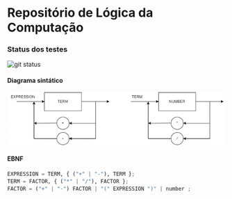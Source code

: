 # Repositório de Lógica da Computação

### Status dos testes

![git status](http://3.129.230.99/svg/benikraco/LogCompBeni/)

#### Diagrama sintático

![1677527145466](image/README/1677527145466.png)

#### EBNF

```python
EXPRESSION = TERM, { ("+" | "-"), TERM };
TERM = FACTOR, { ("*" | "/"), FACTOR };
FACTOR = ("+" | "-") FACTOR | "(" EXPRESSION ")" | number ;
```
